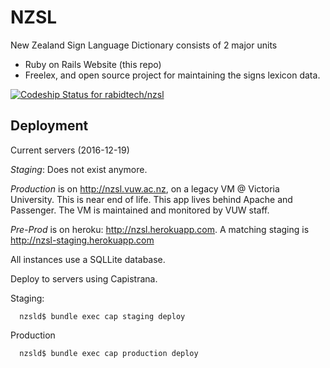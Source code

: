 # NZSL

New Zealand Sign Language Dictionary consists of 2 major units
* Ruby on Rails Website (this repo)
* Freelex, and open source project for maintaining the signs lexicon data.

[ ![Codeship Status for rabidtech/nzsl](https://codeship.com/projects/e3e03080-8d5e-0132-422a-669677a474c3/status?branch=master)](https://codeship.com/projects/60682)

## Deployment

Current servers (2016-12-19)

*Staging*: Does not exist anymore.

*Production* is on http://nzsl.vuw.ac.nz, on a legacy VM @ Victoria University. This is near end of life. This app lives behind Apache and Passenger. The VM is maintained and monitored by VUW staff.

*Pre-Prod* is on  heroku: http://nzsl.herokuapp.com. A matching staging is http://nzsl-staging.herokuapp.com

All instances use a SQLLite database.

Deploy to servers using Capistrana.

Staging:

```
  nzsld$ bundle exec cap staging deploy
```

Production
```
  nzsld$ bundle exec cap production deploy
```
